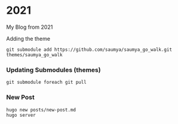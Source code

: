 # 2021
My Blog from 2021


Adding the theme
```
git submodule add https://github.com/saumya/saumya_go_walk.git themes/saumya_go_walk
```

### Updating Submodules (themes)

```
git submodule foreach git pull
```

### New Post

```
hugo new posts/new-post.md
hugo server
```


